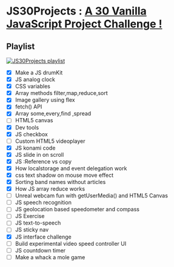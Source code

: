 # JS30Projects : [A 30 Vanilla JavaScript Project Challenge !](https://github.com/wesbos/JavaScript30) 

## Playlist 

[![JS30Projects playlist](http://img.youtube.com/vi/VuN8qwZoego/0.jpg)](https://youtube.com/playlist?list=PLu8EoSxDXHP6CGK4YVJhL_VWetA865GOH)
  
- [x] Make a JS drumKit
- [x] JS analog clock
- [x] CSS variables
- [x] Array methods filter,map,reduce,sort
- [x] Image gallery using flex
- [x] fetch() API
- [x] Array some,every,find ,spread 
- [ ] HTML5 canvas
- [x] Dev tools
- [x] JS checkbox
- [ ] Custom HTML5 videoplayer
- [x] JS konami code
- [x] JS slide in on scroll
- [x] JS :Reference vs copy
- [x] How localstorage and event delegation work
- [x] css text shadow on mouse move effect
- [x] Sorting band names without articles
- [x] How JS array reduce works
- [ ] Unreal webcam fun with getUserMedia() and HTML5 Canvas
- [ ] JS speech recognition
- [ ] JS geolocation based speedometer and compass
- [ ] JS Exercise
- [ ] JS text-to-speech
- [ ] JS sticky nav
- [x] JS interface challenge
- [ ] Build experimental video speed controller UI
- [ ] JS countdown timer
- [ ] Make a whack a mole game
